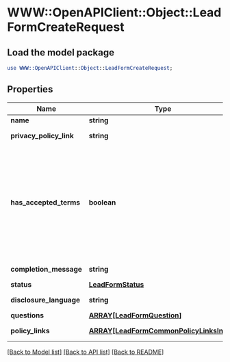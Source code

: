 # WWW::OpenAPIClient::Object::LeadFormCreateRequest

## Load the model package
```perl
use WWW::OpenAPIClient::Object::LeadFormCreateRequest;
```

## Properties
Name | Type | Description | Notes
------------ | ------------- | ------------- | -------------
**name** | **string** | Internal name of the lead form. | 
**privacy_policy_link** | **string** | A link to the advertiser&#39;s privacy policy. This will be included in the lead form&#39;s disclosure language. | 
**has_accepted_terms** | **boolean** | Whether the advertiser has accepted Pinterest&#39;s terms of service for creating a lead ad.  By sending us TRUE for this parameter, you agree that (i) you will use any personal information received in compliance with the privacy policy you share with Pinterest, and (ii) you will comply with Pinterest&#39;s &lt;a href&#x3D;\&quot;https://policy.pinterest.com/en/lead-ad-terms\&quot;&gt;Lead Ad Terms&lt;/a&gt;. As a reminder, all advertising on Pinterest is subject to the &lt;a href&#x3D;\&quot;https://business.pinterest.com/en/pinterest-advertising-services-agreement/\&quot;&gt;Pinterest Advertising Services Agreement&lt;/a&gt; or an equivalent agreement as set forth on an IO | 
**completion_message** | **string** | A message for people who complete the form to let them know what happens next. | 
**status** | [**LeadFormStatus**](LeadFormStatus.md) |  | [optional] 
**disclosure_language** | **string** | Additional disclosure language to be included in the lead form. | [optional] 
**questions** | [**ARRAY[LeadFormQuestion]**](LeadFormQuestion.md) | List of questions to be displayed on the lead form. | 
**policy_links** | [**ARRAY[LeadFormCommonPolicyLinksInner]**](LeadFormCommonPolicyLinksInner.md) | List of additional policy links to be displayed on the lead form. | [optional] 

[[Back to Model list]](../README.md#documentation-for-models) [[Back to API list]](../README.md#documentation-for-api-endpoints) [[Back to README]](../README.md)


